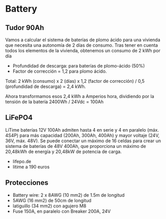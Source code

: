 # Battery

## Tudor 90Ah

Vamos a calcular el sistema de baterías de plomo ácido para una vivienda que necesita una autonomía de 2 días de consumo. Tras tener en cuenta todos los elementos de la vivienda, obtenemos un consumo de 2 kWh por día

- Profundidad de descarga: para baterías de plomo-ácido (50%) 
- Factor de corrección = 1,2 para plomo ácido.

Total: 2 kWh (consumo) x 2 (días) x 1,2 (factor de corrección) / 0,5 (profundidad de descarga) = 2,4 kWh.

Ahora transformamos esos 2,4 kWh a Amperios hora, dividiendo por la tensión de la batería 2400Wh / 24Vdc = 100Ah

## LiFePO4

LiTime baterías 12V 100Ah admiten hasta 4 en serie y 4 en paralelo (máx. 4S4P) para más capacidad (200Ah, 300Ah, 400Ah) y mayor voltaje (24V, 36V, máx. 48V). Se puede conectar un máximo de 16 celdas para crear un sistema de baterías de 48V 400Ah, que proporciona un máximo de 20,48kWh de energía y 20,48kW de potencia de carga. 

- lifepo.de
- litime a 190 euros

## Protecciones

- Battery wire: 2 x 8AWG (10 mm2) de 1.5m de longitud
- 5AWG (16 mm2) de 50cm de longitud
- latiguillo (34 mm2) con agujero M8
- Fuse 150A, en paralelo con Breaker 200A, 24V